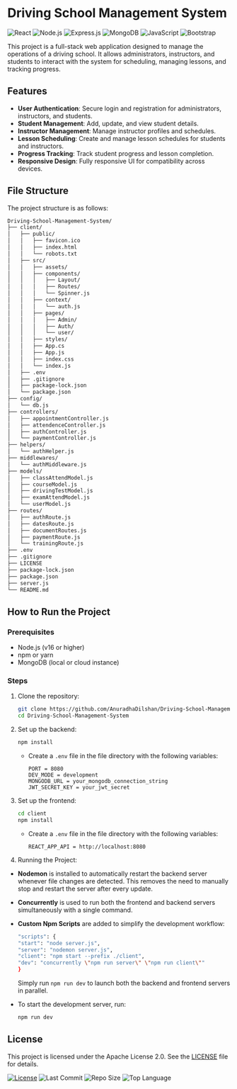 # Driving School Management System

![React](https://img.shields.io/badge/React-20232A?style=flat&logo=react&logoColor=61DAFB)
![Node.js](https://img.shields.io/badge/Node.js-339933?style=flat&logo=nodedotjs&logoColor=white)
![Express.js](https://img.shields.io/badge/Express.js-000000?style=flat&logo=express&logoColor=white)
![MongoDB](https://img.shields.io/badge/MongoDB-47A248?style=flat&logo=mongodb&logoColor=white)
![JavaScript](https://img.shields.io/badge/JavaScript-F7DF1E?style=flat&logo=javascript&logoColor=black)
![Bootstrap](https://img.shields.io/badge/Bootstrap-7952B3?style=flat&logo=bootstrap&logoColor=white)

This project is a full-stack web application designed to manage the operations of a driving school. It allows administrators, instructors, and students to interact with the system for scheduling, managing lessons, and tracking progress.

## Features

- **User Authentication**: Secure login and registration for administrators, instructors, and students.
- **Student Management**: Add, update, and view student details.
- **Instructor Management**: Manage instructor profiles and schedules.
- **Lesson Scheduling**: Create and manage lesson schedules for students and instructors.
- **Progress Tracking**: Track student progress and lesson completion.
- **Responsive Design**: Fully responsive UI for compatibility across devices.

## File Structure

The project structure is as follows:

```bash
Driving-School-Management-System/
├── client/
│   ├── public/
│   │   ├── favicon.ico
│   │   ├── index.html
│   │   └── robots.txt
│   ├── src/
│   │   ├── assets/
│   │   ├── components/
│   │   │   ├── Layout/
│   │   │   ├── Routes/
│   │   │   └── Spinner.js
│   │   ├── context/
│   │   │   └── auth.js
│   │   ├── pages/
│   │   │   ├── Admin/
│   │   │   ├── Auth/
│   │   │   └── user/
│   │   ├── styles/
│   │   ├── App.cs
│   │   ├── App.js
│   │   ├── index.css
│   │   └── index.js
│   ├── .env
│   ├── .gitignore
│   ├── package-lock.json
│   └── package.json
├── config/
│   └── db.js
├── controllers/
│   ├── appointmentController.js
│   ├── attendenceController.js
│   ├── authController.js
│   └── paymentController.js
├── helpers/
│   └── authHelper.js
├── middlewares/
│   └── authMiddleware.js
├── models/
│   ├── classAttendModel.js
│   ├── courseModel.js
│   ├── drivingTestModel.js
│   ├── examAttendModel.js
│   └── userModel.js
├── routes/
│   ├── authRoute.js
│   ├── datesRoute.js
│   ├── documentRoutes.js
│   ├── paymentRoute.js
│   └── trainingRoute.js
├── .env
├── .gitignore
├── LICENSE
├── package-lock.json
├── package.json
├── server.js
└── README.md
```

## How to Run the Project

### Prerequisites

- Node.js (v16 or higher)
- npm or yarn
- MongoDB (local or cloud instance)

### Steps

1. Clone the repository:

   ```bash
   git clone https://github.com/AnuradhaDilshan/Driving-School-Management-System.git
   cd Driving-School-Management-System
   ```

2. Set up the backend:

   ```bash
   npm install
   ```

   - Create a `.env` file in the file directory with the following variables:
     ```env
     PORT = 8080
     DEV_MODE = development
     MONGODB_URL = your_mongodb_connection_string
     JWT_SECRET_KEY = your_jwt_secret
     ```

3. Set up the frontend:

   ```bash
   cd client
   npm install
   ```

   - Create a `.env` file in the file directory with the following variables:
     ```env
     REACT_APP_API = http://localhost:8080
     ```

4. Running the Project:

- **Nodemon** is installed to automatically restart the backend server whenever file changes are detected. This removes the need to manually stop and restart the server after every update.

- **Concurrently** is used to run both the frontend and backend servers simultaneously with a single command.

- **Custom Npm Scripts** are added to simplify the development workflow:

  ```bash
  "scripts": {
  "start": "node server.js",
  "server": "nodemon server.js",
  "client": "npm start --prefix ./client",
  "dev": "concurrently \"npm run server\" \"npm run client\""
  }
  ```

  Simply run `npm run dev` to launch both the backend and frontend servers in parallel.

- To start the development server, run:

  ```bash
  npm run dev
  ```

## License

This project is licensed under the Apache License 2.0. See the [LICENSE](./LICENSE) file for details.

[![License](https://img.shields.io/badge/License-Apache%202.0-blue.svg)](https://opensource.org/licenses/Apache-2.0)
![Last Commit](https://img.shields.io/github/last-commit/AnuradhaDilshan/Driving-School-Management-System)
![Repo Size](https://img.shields.io/github/repo-size/AnuradhaDilshan/Driving-School-Management-System)
![Top Language](https://img.shields.io/github/languages/top/AnuradhaDilshan/Driving-School-Management-System)
